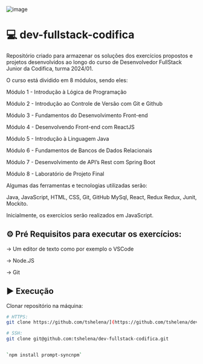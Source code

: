 ![image](https://github.com/tshelena/dev-fullstack-codifica/assets/54648687/722cecb5-e990-4c56-8e26-7b6414a6e328)

# 💻 dev-fullstack-codifica

Repositório criado para armazenar os soluções dos exercícios propostos e projetos desenvolvidos ao longo do curso de Desenvolvedor FullStack Junior da Codifica, turma 2024/01.

O curso está dividido em 8 módulos, sendo eles:

Módulo 1 - Introdução à Lógica de Programação

Módulo 2 - Introdução ao Controle de Versão com Git e Github

Módulo 3 - Fundamentos do Desenvolvimento Front-end

Módulo 4 - Desenvolvendo Front-end com ReactJS

Módulo 5 - Introdução à Linguagem Java

Módulo 6 - Fundamentos de Bancos de Dados Relacionais 

Módulo 7 - Desenvolvimento de API’s Rest com Spring Boot

Módulo 8 - Laboratório de Projeto Final

Algumas das ferramentas e tecnologias utilizadas serão:

Java, JavaScript, HTML, CSS, Git, GitHub MySql, React, Redux Redux, Junit, Mockito.


Inicialmente, os exercícios serão realizados em JavaScript.

## ⚙️ Pré Requisitos para executar os exercícios:

-> Um editor de texto como por exemplo o VSCode

-> Node.JS

-> Git


## ▶️ Execução

Clonar repositório na máquina:

```bash
# HTTPS:
git clone https://github.com/tshelena/](https://github.com/tshelena/dev-fullstack-codifica.git

# SSH:
git clone git@github.com:tshelena/dev-fullstack-codifica.git


`npm install prompt-syncnpm`


